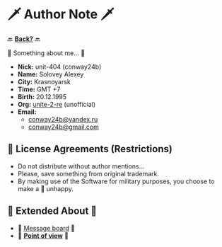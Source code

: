 # 🗡️ Author Note 🗡️

🔙 **[Back?](https://github.com/unit-404)** 🔙

📑 Something about me... 📑

- **Nick:** unit-404 (conway24b)
- **Name:** Solovey Alexey
- **City:** Krasnoyarsk
- **Time:** GMT +7
- **Birth:** 20.12.1995
- **Org:** [unite-2-re](https://github.com/orgs/unite-2-ts/repositories) (unofficial)
- **Email:**
  - <conway24b@yandex.ru>
  - <conway24b@gmail.com>

## 📑 License Agreements (Restrictions)

- Do not distribute without author mentions...
- Please, save something from original trademark.
- By making use of the Software for military purposes, you choose to make a 🐰 unhappy.

## 📝 Extended About 📝

- 📩 [Message board](https://github.com/unit-404/unit-404/discussions) 📩
- 🚩 **[Point of view](https://github.com/unit-404/unit-404/blob/main/ABOUT.md)** 🚩
